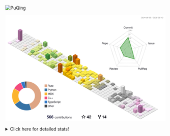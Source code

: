 ![PuQing](https://user-images.githubusercontent.com/27223114/171565019-9a56fae6-b08b-421f-99db-7e830da42371.png)

![](./profile-3d-contrib/profile-season-animate.svg)

<details>
<summary>Click here for detailed stats!</summary>

<!--START_SECTION:waka-->
![Lines of code](https://img.shields.io/badge/From%20Hello%20World%20I%27ve%20Written-2.0%20million%20lines%20of%20code-blue)

**🐱 My GitHub Data** 

> 📦 442.4 kB Used in GitHub's Storage 
 > 
> 🏆 166 Contributions in the Year 2025
 > 
> 🚫 Not Opted to Hire
 > 
> 📜 33 Public Repositories 
 > 
> 🔑 34 Private Repositories 
 > 
**I'm an Early 🐤** 

```text
🌞 Morning                780 commits         ██░░░░░░░░░░░░░░░░░░░░░░░   09.19 % 
🌆 Daytime                3605 commits        ███████████░░░░░░░░░░░░░░   42.49 % 
🌃 Evening                1937 commits        ██████░░░░░░░░░░░░░░░░░░░   22.83 % 
🌙 Night                  2162 commits        ██████░░░░░░░░░░░░░░░░░░░   25.48 % 
```


📊 **This Week I Spent My Time On** 

```text
💬 Programming Languages: 
Other                    16 hrs 9 mins       ████████████░░░░░░░░░░░░░   48.62 % 
Python                   11 hrs 1 min        ████████░░░░░░░░░░░░░░░░░   33.15 % 
Swift                    1 hr 26 mins        █░░░░░░░░░░░░░░░░░░░░░░░░   04.36 % 
Org                      1 hr 4 mins         █░░░░░░░░░░░░░░░░░░░░░░░░   03.22 % 
TeX                      55 mins             █░░░░░░░░░░░░░░░░░░░░░░░░   02.81 % 

🔥 Editors: 
VS Code                  13 hrs 30 mins      ██████████░░░░░░░░░░░░░░░   40.67 % 
Arc                      13 hrs 12 mins      ██████████░░░░░░░░░░░░░░░   39.75 % 
Ghostty                  2 hrs 29 mins       ██░░░░░░░░░░░░░░░░░░░░░░░   07.48 % 
Telegram                 1 hr 29 mins        █░░░░░░░░░░░░░░░░░░░░░░░░   04.50 % 
Xcode                    1 hr 14 mins        █░░░░░░░░░░░░░░░░░░░░░░░░   03.73 % 

💻 Operating System: 
Mac                      21 hrs 20 mins      ████████████████░░░░░░░░░   64.21 % 
WSL                      7 hrs               █████░░░░░░░░░░░░░░░░░░░░   21.10 % 
Linux                    4 hrs 52 mins       ████░░░░░░░░░░░░░░░░░░░░░   14.69 % 
```


<!--END_SECTION:waka-->
</details>
